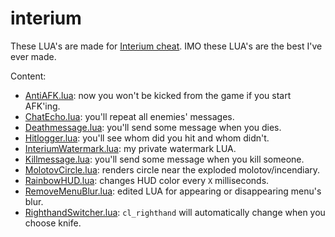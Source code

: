 # interium

These LUA's are made for [Interium cheat](https://interium.ooo).
IMO these LUA's are the best I've ever made.

Content:
* [AntiAFK.lua](AntiAFK.lua): now you won't be kicked from the game if you start AFK'ing.
* [ChatEcho.lua](ChatEcho.lua): you'll repeat all enemies' messages.
* [Deathmessage.lua](Deathmessage.lua): you'll send some message when you dies.
* [Hitlogger.lua](Hitlogger.lua): you'll see whom did you hit and whom didn't.
* [InteriumWatermark.lua](InteriumWatermark.lua): my private watermark LUA.
* [Killmessage.lua](Killmessage.lua): you'll send some message when you kill someone.
* [MolotovCircle.lua](MolotovCircle.lua): renders circle near the exploded molotov/incendiary.
* [RainbowHUD.lua](RainbowHUD.lua): changes HUD color every `X` milliseconds.
* [RemoveMenuBlur.lua](RemoveMenuBlur.lua): edited LUA for appearing or disappearing menu's blur.
* [RighthandSwitcher.lua](RighthandSwitcher.lua): `cl_righthand` will automatically change when you choose knife.
